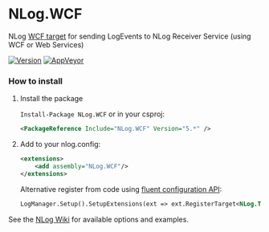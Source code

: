 # NLog.WCF
NLog [WCF target](https://github.com/NLog/NLog/wiki/LogReceiverService-target) for sending LogEvents to NLog Receiver Service (using WCF or Web Services)

[![Version](https://badge.fury.io/nu/NLog.WCF.svg)](https://www.nuget.org/packages/NLog.WCF)
[![AppVeyor](https://img.shields.io/appveyor/ci/nlog/NLog-WCF/master.svg)](https://ci.appveyor.com/project/nlog/NLog-WCF/branch/master)


### How to install

1) Install the package

    `Install-Package NLog.WCF` or in your csproj:

    ```xml
    <PackageReference Include="NLog.WCF" Version="5.*" />
    ```

2) Add to your nlog.config:

    ```xml
    <extensions>
        <add assembly="NLog.WCF"/>
    </extensions>
    ```

    Alternative register from code using [fluent configuration API](https://github.com/NLog/NLog/wiki/Fluent-Configuration-API):

    ```xml
    LogManager.Setup().SetupExtensions(ext => ext.RegisterTarget<NLog.Targets.LogReceiverWebServiceTarget>());
    ```

See the [NLog Wiki](https://github.com/NLog/NLog/wiki/LogReceiverService-target) for available options and examples.